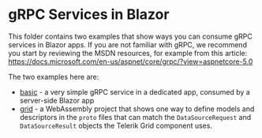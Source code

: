 # gRPC Services in Blazor

This folder contains two examples that show ways you can consume gRPC services in Blazor apps. If you are not familiar with gRPC, we recommend you start by reviewing the MSDN resources, for example from this article: <a href="https://docs.microsoft.com/en-us/aspnet/core/grpc/?view=aspnetcore-5.0" target="_blank">https://docs.microsoft.com/en-us/aspnet/core/grpc/?view=aspnetcore-5.0</a>

The two examples here are:

* [basic](basic) - a very simple gRPC service in a dedicated app, consumed by a server-side Blazor app
* [grid](datasource-request-result) - a WebAssembly project that shows one way to define models and descriptors in the `proto` files that can match the `DataSourceRequest` and `DataSourceResult` objects the Telerik Grid component uses.